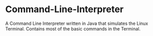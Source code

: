 # Command-Line-Interpreter
A Command Line Interpreter written in Java that simulates the Linux Terminal.
Contains most of the basic commands in the Terminal.
